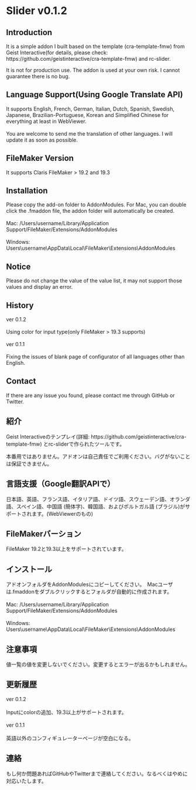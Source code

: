 <h1>Slider v0.1.2</h1>

<h2>Introduction</h2>
It is a simple addon I built based on the template (cra-template-fmw) from Geist Interactive(for details, please check: https://github.com/geistinteractive/cra-template-fmw) and rc-slider. 

It is not for production use. The addon is used at your own risk. I cannot guarantee there is no bug.

<h2>Language Support(Using Google Translate API)</h2>
It supports English, French, German, Italian, Dutch, Spanish, Swedish, Japanese, Brazilian-Portuguese, Korean and Simplified Chinese for everything at least in WebViewer.
<br><br>
You are welcome to send me the translation of other languages. I will update it as soon as possible.

<h2>FileMaker Version</h2>
It supports Claris FileMaker > 19.2 and 19.3

<h2>Installation</h2>
Please copy the add-on folder to AddonModules. For Mac, you can double click the .fmaddon file, the addon folder will automatically be created.
<br><br>
Mac: /Users/username/Library/Application Support/FileMaker/Extensions/AddonModules
<br><br>
Windows: Users\username\AppData\Local\FileMaker\Extensions\AddonModules

<h2>Notice</h2>
Please do not change the value of the value list, it may not support those values and display an error.

<h2>History</h2>
ver 0.1.2
<br><br>
Using color for input type(only FileMaker > 19.3 supports)
<br><br>
ver 0.1.1
<br><br>
Fixing the issues of blank page of configurator of all languages other than English.

<h2>Contact</h2>
If there are any issue you found, please contact me through GitHub or Twitter.

<h2>紹介</h2>
Geist Interactiveのテンプレイ(詳細: https://github.com/geistinteractive/cra-template-fmw) とrc-sliderで作られたツールです。

本番用ではありません。アドオンは自己責任でご利用ください。バグがないことは保証できません。

<h2>言語支援（Google翻訳APIで）</h2>
日本語、英語、フランス語、イタリア語、ドイツ語、スウェーデン語、オランダ語、スペイン語、中国語 (簡体字)、韓国語、およびポルトガル語 (ブラジル)がサポートされます。(WebViewerのもの)

<h2>FileMakerバーション</h2>
FileMaker 19.2と19.3以上をサポートされています。

<h2>インストール</h2>
アドオンフォルダをAddonModulesにコピーしてください。　Macユーザは.fmaddonをダブルクリックするとフォルダが自動的に作成されます。
<br><br>
Mac: /Users/username/Library/Application Support/FileMaker/Extensions/AddonModules
<br><br>
Windows: Users\username\AppData\Local\FileMaker\Extensions\AddonModules

<h2>注意事項</h2>
値一覧の値を変更しないでください。変更するとエラーが出るかもしれません。

<h2>更新履歴</h2>
ver 0.1.2
<br><br>
Inputにcolorの追加、19.3以上がサポートされます。
<br><br>
ver 0.1.1
<br><br>
英語以外のコンフィギュレーターページが空白になる。

<h2>連絡</h2>
もし何か問題あればGitHubやTwitterまで連絡してください。なるべくはやめに対応いたします。
